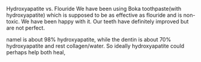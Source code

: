 Hydroxyapatite vs. Flouride We have been using Boka toothpaste(with hydroxyapatite) which is supposed to be as effective as flouride and is non-toxic. We have been happy with it. Our teeth have definitely improved but are not perfect.

namel is about 98% hydroxyapatite, while the dentin is about 70% hydroxyapatite and rest collagen/water. So ideally hydroxyapatite could perhaps help both heal,

